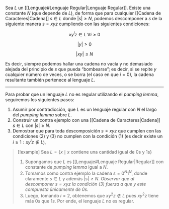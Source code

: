 Sea $L$ un [[Lenguaje#Lenguaje Regular|Lenguaje Regular]]. Existe una constante $N$ (que depende de $L$), de forma que para cualquier [[Cadena de Caracteres|Cadena]] $s \in L$ donde $|s| \geq N$, podemos descomponer a $s$ de la siguiente manera $s=xyz$ cumpliendo con las siguientes condiciones:

$$\tag{1} x y^i z \in L \; \forall i \geq 0$$

$$\tag{2} |y| \gt 0$$

$$\tag{3} |xy| \leq N$$

Es decir, siempre podemos hallar una cadena no vacía y no demasiado alejada del principio de $s$ que pueda “bombearse”; es decir, si se repite $y$ cualquier número de veces, o se borra (el caso en que $i = 0$), la cadena resultante también pertenece al lenguaje $L$.

***

Para probar que un lenguaje $L$ no es regular utilizando el *pumping lemma*, seguiremos los siguientes pasos:
1. Asumir por contradicción, que $L$ es un lenguaje regular con $N$ el largo del *pumping lemma* sobre $L$.
2. Construir un contra ejemplo con una [[Cadena de Caracteres|Cadena]] $s \in L$ con $|s| \geq N$.
3. Demostrar que para toda descomposición $s=xyz$ que cumplen con las condiciones $(2)$ y $(3)$ no cumplen con la condición $(1)$ (es decir existe un $i \geq 1: xy^iz \notin L$).

> [!example]
> Sea $L=\{x \mid x \text{ contiene una cantidad igual de 0s y 1s}\}$
> 
> 1. Supongamos que $L$ es [[Lenguaje#Lenguaje Regular|Regular]] con constante de *pumping lemma* igual a $N$.
> 2. Tomamos como contra ejemplo la cadena $s=0^N 1^N$, donde claramente $s \in L$ y además $|s| \geq N$. 
>    *Observar que al descomponer $s=xyz$ la condición $(3)$ fuerza a que $y$ este compuesta únicamente de $0s$.*
> 3. Luego, tomando $i=2$, obtenemos que $xy^2z \notin L$ pues $xy^2z$ tiene más $0s$ que $1s$. Por ende, el lenguaje $L$ no es regular.
